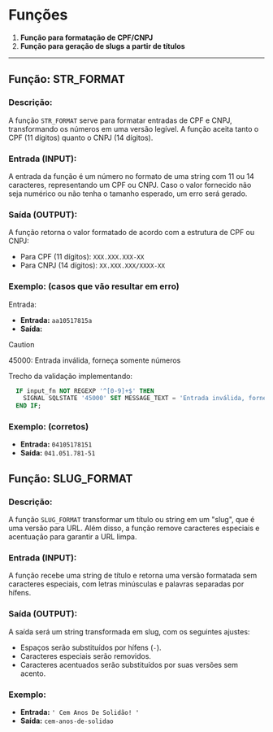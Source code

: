 # Funções

1. **Função para formatação de CPF/CNPJ**
2. **Função para geração de slugs a partir de títulos**

---

## **Função: STR_FORMAT**

### **Descrição:**
A função `STR_FORMAT` serve para formatar entradas de CPF e CNPJ, transformando os números em uma versão legível. A função aceita tanto o CPF (11 dígitos) quanto o CNPJ (14 dígitos).

### **Entrada (INPUT):**
A entrada da função é um número no formato de uma string com 11 ou 14 caracteres, representando um CPF ou CNPJ. Caso o valor fornecido não seja numérico ou não tenha o tamanho esperado, um erro será gerado.

### **Saída (OUTPUT):**
A função retorna o valor formatado de acordo com a estrutura de CPF ou CNPJ:
- Para CPF (11 dígitos): `XXX.XXX.XXX-XX`
- Para CNPJ (14 dígitos): `XX.XXX.XXX/XXXX-XX`

### **Exemplo:** (casos que vão resultar em erro)

Entrada:

- **Entrada:** `aa10517815a`
- **Saída:**

> [!CAUTION]
> 45000: Entrada inválida, forneça somente números

Trecho da validação implementando:

```sql
  IF input_fn NOT REGEXP '^[0-9]+$' THEN
    SIGNAL SQLSTATE '45000' SET MESSAGE_TEXT = 'Entrada inválida, forneça somente números';
  END IF;
```

### **Exemplo:** (corretos)

- **Entrada:** `04105178151`
- **Saída:** `041.051.781-51`



## **Função: SLUG_FORMAT**

### **Descrição:**
A função `SLUG_FORMAT` transformar um título ou string em um "slug", que é uma versão para URL. Além disso, a função remove caracteres especiais e acentuação para garantir a URL limpa.


### **Entrada (INPUT):**
A função recebe uma string de título e retorna uma versão formatada sem caracteres especiais, com letras minúsculas e palavras separadas por hífens.

### **Saída (OUTPUT):**
A saída será um string transformada em slug, com os seguintes ajustes:
- Espaços serão substituídos por hífens (`-`).
- Caracteres especiais serão removidos.
- Caracteres acentuados serão substituídos por suas versões sem acento.

### **Exemplo:**

- **Entrada:** `' Cem Anos De Solidão! '`
- **Saída:** `cem-anos-de-solidao`